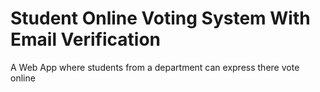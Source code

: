 # Student Online Voting System With Email Verification
 A Web App where students from a department can express there vote online
